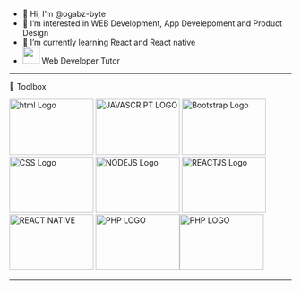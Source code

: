 - 👋 Hi, I’m @ogabz-byte
- 👀 I’m interested in WEB Development, App Develepoment and Product Design
- 🌱 I’m currently learning React and React native
- <img src="https://cdn-icons-png.flaticon.com/128/99/99488.png" width="30px"> Web Developer Tutor

<!---
ogabz-byte/ogabz-byte is a ✨ special ✨ repository because its `README.md` (this file) appears on your GitHub profile.
You can click the Preview link to take a look at your changes.
--->
---

🧰 Toolbox

<img src="https://as2.ftcdn.net/v2/jpg/02/23/73/03/1000_F_223730334_0l31O1JBvtyw2B8Zkeu95LEqX0Y3PxjG.jpg" alt="html Logo" width="150" height="100"/> <img src="https://as1.ftcdn.net/v2/jpg/02/49/94/34/1000_F_249943490_P7KwlZJJuxfS3m85xPG6bkuAmFUhdiZs.jpg"  alt="JAVASCRIPT LOGO" width="150" height="100"/> <img src="https://as1.ftcdn.net/v2/jpg/01/39/48/46/1000_F_139484626_cqPNhvfRtWrNMNmuSeBMBiCUkPJTzgjS.jpg" alt="Bootstrap Logo" width="150" height="100"/> <img src="https://cdn-icons-png.flaticon.com/512/5968/5968242.png" alt="CSS Logo" width="150" height="100"/> <img src="https://t3.ftcdn.net/jpg/03/52/67/82/240_F_352678266_NFcwIwhhY76mkQItT4lCxyxcCTP3LgvY.jpg" alt="NODEJS Logo" width="150" height="100"/> <img src="https://t4.ftcdn.net/jpg/02/29/50/63/240_F_229506367_CEzUCeIt7jzKKpz2Ngn67taO5CFNqlQs.jpg" alt="REACTJS Logo" width="150" height="100"/>  <img src="https://as1.ftcdn.net/v2/jpg/02/39/03/26/1000_F_239032675_HAnPfG8CjyxngGb3D9aHlAbfwuKSbN6i.jpg" alt="REACT NATIVE" width="150" height="100" /> <img src="https://cdn-icons-png.flaticon.com/512/5968/5968332.png" alt="PHP LOGO" width="150" height="100" /><img src="https://as2.ftcdn.net/v2/jpg/03/33/96/91/1000_F_333969124_oxVCGRls74lDBLwsEiOg5JNg23njoKZT.jpg" alt="PHP LOGO" width="150" height="100" />

---

